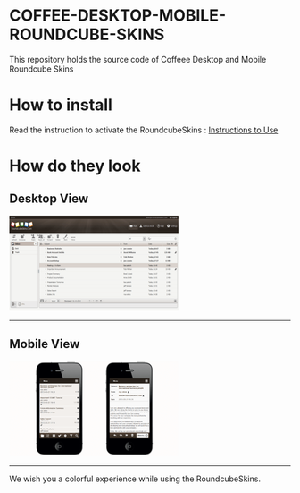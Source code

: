 # COFFEE-DESKTOP-MOBILE-ROUNDCUBE-SKINS
This repository holds the source code of Coffeee Desktop and Mobile Roundcube Skins
# How to install
Read the instruction to activate the RoundcubeSkins : [Instructions to Use](../../wiki/ACTIVATION) 


# How do they look #

## Desktop View ##

![Coffee Desktop Roundcube Skins](images/coffee_mail.png)

---

## Mobile View ##

![Coffee Mobile Roundcube Skins](images/coffe.png)

---

We wish you a colorful experience while using the RoundcubeSkins.
